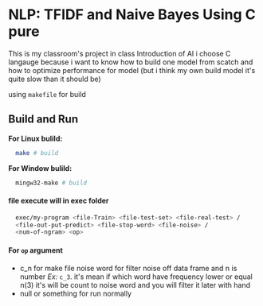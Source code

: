 
# NLP: TFIDF and Naive Bayes Using C pure

This is my classroom's project in class Introduction of AI
i choose C langauge because i want to know how to build one model from scatch and how to optimize performance for model
(but i think my own build model it's quite slow than it should be)

using `makefile` for build




## Build and Run

**For Linux bulild:**
```bash
  make # build
```
**For Window bulild:**
```bash
  mingw32-make # build
```

#### file execute will in exec folder
```bash
  exec/my-program <file-Train> <file-test-set> <file-real-test> /
  <file-out-put-predict> <file-stop-word> <file-noise> /
  <num-of-ngram> <op>
```

#### For `op` argument
  - c_n for make file noise word for filter noise off data frame and n is number *Ex:*  `c_3`. it's mean if which word have frequency lower or equal n(3) it's will be count to noise word and you will filter it later with hand
  - null or something for run normally


